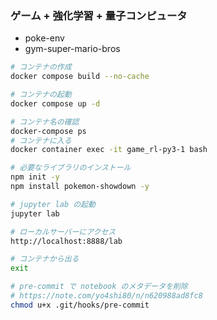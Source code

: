 ### ゲーム + 強化学習 + 量子コンピュータ

- poke-env
- gym-super-mario-bros

```sh
# コンテナの作成
docker compose build --no-cache

# コンテナの起動
docker compose up -d

# コンテナ名の確認
docker-compose ps
# コンテナに入る
docker container exec -it game_rl-py3-1 bash

# 必要なライブラリのインストール
npm init -y
npm install pokemon-showdown -y

# jupyter lab の起動
jupyter lab

# ローカルサーバーにアクセス
http://localhost:8888/lab

# コンテナから出る
exit
```

```sh
# pre-commit で notebook のメタデータを削除
# https://note.com/yo4shi80/n/n620988ad8fc8
chmod u+x .git/hooks/pre-commit
```
